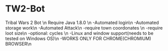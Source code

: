 # TW2-Bot
Tribal Wars 2 Bot \n
Require Java 1.8.0 \n
-Automated login\n
-Automated storage work\n
-Automated Attack\n
  -require town coordonates \n
  -require loot size\n
  -optional: cycles \n
-Linux and window support(needs to be tested on Windows OS)\n
-WORKS ONLY FOR CHROME(CHROMIUM) BROWSER\n
